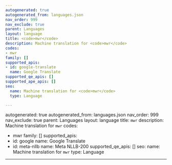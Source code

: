 ```yaml
---
autogenerated: true
autogenerated_from: languages.json
nav_order: 999
nav_exclude: true
parent: Languages
layout: language
title: <code>mwr</code>
description: Machine translation for <code>mwr</code>
codes:
- mwr
family: []
supported_apis:
- id: google-translate
  name: Google Translate
supported_qe_apis: []
supported_ape_apis: []
seo:
  name: Machine translation for <code>mwr</code>
  type: Language

---
```

autogenerated: true
autogenerated_from: languages.json
nav_order: 999
nav_exclude: true
parent: Languages
layout: language
title: <code>mwr</code>
description: Machine translation for <code>mwr</code>
codes:
- mwr
family: []
supported_apis:
- id: google
  name: Google Translate
- id: meta-nllb
  name: Meta NLLB-200
supported_qe_apis: []
seo:
  name: Machine translation for <code>mwr</code>
  type: Language

---
